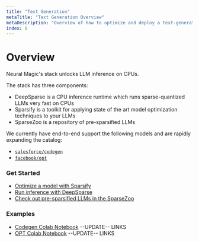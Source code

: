 ```yaml
---
title: "Text Generation"
metaTitle: "Text Generation Overview"
metaDescription: "Overview of how to optimize and deploy a text-generation model on CPUs with DeepSparse"
index: 0
---
```


# **Overview**

Neural Magic's stack unlocks LLM inference on CPUs.

The stack has three components:
- DeepSparse is a CPU inference runtime which runs sparse-quantized LLMs very fast on CPUs
- Sparsify is a toolkit for applying state of the art model optimization techniques to your LLMs
- SparseZoo is a repository of pre-sparsified LLMs

We currently have end-to-end support the following models and are rapidly expanding the catalog:
- [`salesforce/codegen`](https://huggingface.co/Salesforce/codegen-350M-mono)
- [`facebook/opt`](https://huggingface.co/facebook/opt-6.7b)

### **Get Started**
- [Optimize a model with Sparsify](optimization.md)
- [Run inference with DeepSparse](inference.md)
- [Check out pre-sparsified LLMs in the SparseZoo](https://sparsezoo.neuralmagic.com/?useCase=text_generation)

### **Examples**

- [Codegen Colab Notebook]() --UPDATE-- LINKS
- [OPT Colab Notebook]() --UPDATE-- LINKS